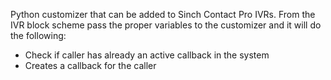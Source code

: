 Python customizer that can be added to Sinch Contact Pro IVRs.
From the IVR block scheme pass the proper variables to the customizer and it will do the following:
- Check if caller has already an active callback in the system
- Creates a callback for the caller
